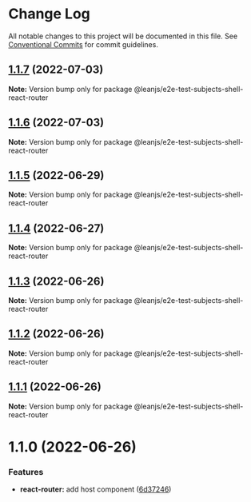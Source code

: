 # Change Log

All notable changes to this project will be documented in this file.
See [Conventional Commits](https://conventionalcommits.org) for commit guidelines.

## [1.1.7](https://github.com/leanjs/leanjs/compare/@leanjs/e2e-test-subjects-shell-react-router@1.1.6...@leanjs/e2e-test-subjects-shell-react-router@1.1.7) (2022-07-03)

**Note:** Version bump only for package @leanjs/e2e-test-subjects-shell-react-router





## [1.1.6](https://github.com/leanjs/leanjs/compare/@leanjs/e2e-test-subjects-shell-react-router@1.1.5...@leanjs/e2e-test-subjects-shell-react-router@1.1.6) (2022-07-03)

**Note:** Version bump only for package @leanjs/e2e-test-subjects-shell-react-router





## [1.1.5](https://github.com/leanjs/leanjs/compare/@leanjs/e2e-test-subjects-shell-react-router@1.1.4...@leanjs/e2e-test-subjects-shell-react-router@1.1.5) (2022-06-29)

**Note:** Version bump only for package @leanjs/e2e-test-subjects-shell-react-router





## [1.1.4](https://github.com/leanjs/leanjs/compare/@leanjs/e2e-test-subjects-shell-react-router@1.1.3...@leanjs/e2e-test-subjects-shell-react-router@1.1.4) (2022-06-27)

**Note:** Version bump only for package @leanjs/e2e-test-subjects-shell-react-router





## [1.1.3](https://github.com/leanjs/leanjs/compare/@leanjs/e2e-test-subjects-shell-react-router@1.1.2...@leanjs/e2e-test-subjects-shell-react-router@1.1.3) (2022-06-26)

**Note:** Version bump only for package @leanjs/e2e-test-subjects-shell-react-router





## [1.1.2](https://github.com/leanjs/leanjs/compare/@leanjs/e2e-test-subjects-shell-react-router@1.1.1...@leanjs/e2e-test-subjects-shell-react-router@1.1.2) (2022-06-26)

**Note:** Version bump only for package @leanjs/e2e-test-subjects-shell-react-router





## [1.1.1](https://github.com/leanjs/leanjs/compare/@leanjs/e2e-test-subjects-shell-react-router@1.1.0...@leanjs/e2e-test-subjects-shell-react-router@1.1.1) (2022-06-26)

**Note:** Version bump only for package @leanjs/e2e-test-subjects-shell-react-router





# 1.1.0 (2022-06-26)


### Features

* **react-router:** add host component ([6d37246](https://github.com/leanjs/leanjs/commit/6d372466544ca6dfaaa0393cc9714dd93929207e))
